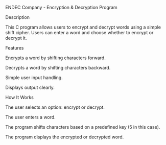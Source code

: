 ENDEC Company - Encryption & Decryption Program

Description

This C program allows users to encrypt and decrypt words using a simple shift cipher. Users can enter a word and choose whether to encrypt or decrypt it.

Features

Encrypts a word by shifting characters forward.

Decrypts a word by shifting characters backward.

Simple user input handling.

Displays output clearly.

How It Works

The user selects an option: encrypt or decrypt.

The user enters a word.

The program shifts characters based on a predefined key (5 in this case).

The program displays the encrypted or decrypted word.

